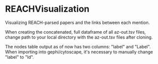 # REACHVisualization
Visualizing REACH-parsed papers and the links between each mention.

When creating the concatenated, full dataframe of all az-out.tsv files, change path to your local directory with the az-out.tsv files after cloning.

The nodes table output as of now has two columns: "label" and "Label". When importing into gephi/cytoscape, it's necessary to manually change "label" to "Id".
